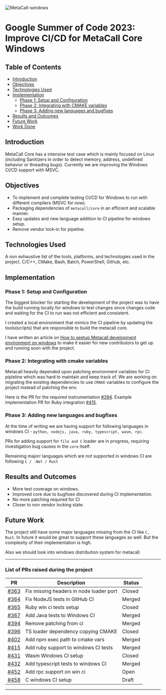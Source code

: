 
![MetaCall-windows](https://github.com/metacall/gsoc-2023/assets/98312397/5461aca3-79c2-467c-81ba-5af0a3b83168)
# Google Summer of Code 2023: Improve CI/CD for MetaCall Core Windows

## Table of Contents
- [Introduction](#introduction)
- [Objectives](#objectives)
- [Technologies Used](#technologies-used)
- [Implementation](#implementation)
  - [Phase 1: Setup and Configuration](#phase-1-setup-and-configuration)
  - [Phase 2: Integrating with CMAKE variables](#phase-2-integrating-with-cmake-variables)
  - [Phase 3: Adding new languages and bugfixes](#phase-3-adding-new-languages-and-bugfixes)
- [Results and Outcomes](#results-and-outcomes)
- [Future Work](#future-work)
- [Work Done](#list-of-prs-raised-during-the-project)

## Introduction
 MetaCall Core has a intensive test case which is mainly focused on Linux (including Sanitizers in order to detect memory, address, undefined behavior or threading bugs). Currently we are improving the Windows CI/CD support with MSVC.

## Objectives
- To implement and complete testing CI/CD for Windows to run with different compilers (MSVC for now).
- Packaging dependencies of `metacall/core` in an efficient and scalable manner.
- Easy updates and new language addition to CI pipeline for windows setup.
- Remove vendor lock-in for pipeline.

## Technologies Used
A non exhaustive list of the tools, platforms, and technologies used in the project.
C/C++, CMake, Bash, Batch, PowerShell, Github, etc.

## Implementation

### Phase 1: Setup and Configuration
The biggest blocker for starting the development of the project was to have the build running locally for windows to test changes since changes code and waiting for the CI to run was not efficient and consistent.

I created a local environment that mimics the CI pipeline by updating the tools(scripts) that are responsible to build the metacall core.

I have written an article on [How to seetup Metacall development environment on windows](https://www.codu.co/articles/setting-up-metacall-development-environment-on-windows-jxk6iltl) to make it easier for new contributors to get up and running soon with the project.


### Phase 2: Integrating with cmake variables
Metacall heavily depended upon patching environment variables for CI pipleline which was hard to maintain and keep track of.
We are working on migrating the existing dependencies to use `CMAKE` variables to configure the project instead of patching the env.

Here is the PR for the required instrumentation [#394](https://github.com/metacall/core/pull/394).
Example implementation PR for Ruby integration [#415](https://github.com/metacall/core/pull/415).

### Phase 3: Adding new languages and bugfixes
At the time of writing we are having support for following languages in windows CI - `python, nodejs, java, ruby, typescript, wasm, rpc`.

PRs for adding support for `file and C` loader are in progress, requiring investigation bug causes in the `core` itself.

Remaining majorr languages which are not supported in windows CI are following
```C / .Net / Rust```


## Results and Outcomes
- More test coverage on windows.
- Improved core due to bugfixes discovered during CI implementation.
- No more patching required for CI
- Closer to non vendor locking state.

## Future Work
The project still have some major languages missing from the CI like `C, Rust`. In future it would be great to support these languages as well.
But the complexity of their implementation is high.

Also we should look into windows distribution system for metacall.


---

### List of PRs raised during the project

| PR | Description | Status |
|----------|----------|----------|
[#363](https://github.com/metacall/core/pull/363) | Fix missing headers in node loader port | Closed
[#364](https://github.com/metacall/core/pull/364) | Fix NodeJS tests in GitHub CI  | Merged
[#365](https://github.com/metacall/core/pull/365) | Ruby win ci tests setup | Closed
[#367](https://github.com/metacall/core/pull/367) | Add Java tests to Windows CI | Merged
[#394](https://github.com/metacall/core/pull/394) | Remove patching from ci  | Merged
[#396](https://github.com/metacall/core/pull/396) | TS loader dependency copying CMAKE | Closed
[#402](https://github.com/metacall/core/pull/402) | Add npm exec path to cmake vars | Merged
[#415](https://github.com/metacall/core/pull/415) | Add ruby support to windows CI tests | Merged
[#431](https://github.com/metacall/core/pull/431) | Wasm Windows CI setup | Closed
[#432](https://github.com/metacall/core/pull/432) | Add typescript tests to windows CI | Merged
[#452](https://github.com/metacall/core/pull/452) | Add rpc support on win ci | Open
[#458](https://github.com/metacall/core/pull/458) | C windows CI setup  | Draft

---